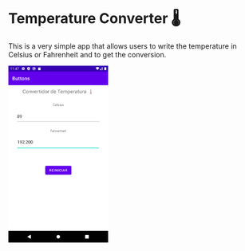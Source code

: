 # Temperature Converter 🌡

This is a very simple app that allows users to write the temperature in Celsius or Fahrenheit and to get the conversion. 

<img src=screenshot.png width="200">